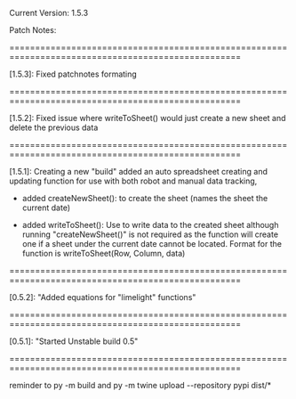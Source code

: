 Current Version: 1.5.3

Patch Notes: 

===================================================================================================

[1.5.3]: Fixed patchnotes formating 

===================================================================================================

[1.5.2]: Fixed issue where writeToSheet() would just create a new sheet and delete the previous data

===================================================================================================

[1.5.1]: Creating a new "build" added an auto spreadsheet creating and updating function for use with both robot and manual data tracking, 

- added createNewSheet(): to create the sheet (names the sheet the current date)

- added writeToSheet(): Use to write data to the created sheet although running "createNewSheet()" is not required as the function will create one if a sheet under the current date cannot be located. Format for the function is writeToSheet(Row, Column, data)

===================================================================================================

[0.5.2]: "Added equations for "limelight" functions"

===================================================================================================

[0.5.1]: "Started Unstable build 0.5"

===================================================================================================

reminder to py -m build
and py -m twine upload --repository pypi dist/*